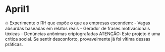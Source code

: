 # April1
🔥 Experimente o RH que expõe o que as empresas escondem:   - Vagas absurdas baseadas em relatos reais   - Gerador de frases motivacionais tóxicas   - Denúncias anônimas criptografadas    ATENÇÃO: Este projeto é uma crítica social. Se sentir desconforto, provavelmente já foi vítima dessas práticas.
